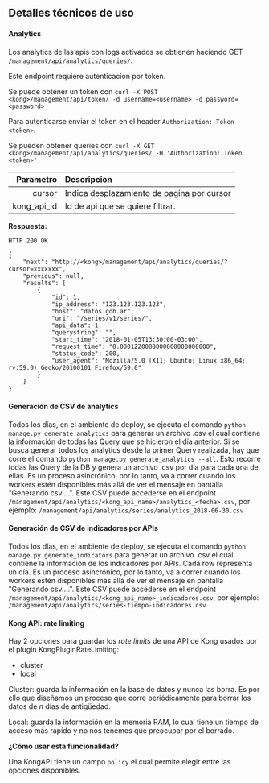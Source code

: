 ## Detalles técnicos de uso


#### Analytics

Los analytics de las apis con logs activados se obtienen haciendo GET `/management/api/analytics/queries/`.

Este endpoint requiere autenticacion por token.

Se puede obtener un token con `curl -X POST <kong>/management/api/token/ -d username=<username> -d password=<password>`

Para autenticarse enviar el token en el header `Authorization: Token <token>`.

Se pueden obtener queries con `curl -X GET <kong>/management/api/analytics/queries/ -H 'Authorization: Token <token>'
`


| Parametro   | Descripcion                                                     |
| -----------:|:--------------------------------------------------------------- |
| cursor      | Indica desplazamiento de pagina por cursor                      |
| kong_api_id | Id de api que se quiere filtrar.                                |


**Respuesta:**
```
HTTP 200 OK
```
```
{
    "next": "http://<kong>/management/api/analytics/queries/?cursor=xxxxxxx",
    "previous": null,
    "results": [
        {
            "id": 1,
            "ip_address": "123.123.123.123",
            "host": "datos.gob.ar",
            "uri": "/series/v1/series/",
            "api_data": 1,
            "querystring": "",
            "start_time": "2018-01-05T13:30:00-03:00",
            "request_time": "0.0001220000000000000000000",
            "status_code": 200,
            "user_agent": "Mozilla/5.0 (X11; Ubuntu; Linux x86_64; rv:59.0) Gecko/20100101 Firefox/59.0"
        }
    ]
}
```

#### Generación de CSV de analytics

Todos los días, en el ambiente de deploy, se ejecuta el comando `python manage.py generate_analytics` para generar un archivo .csv el cual contiene la información de todas las Query que se hicieron el día anterior. Si se busca generar todos los analytics desde la primer Query realizada, hay que corre el comando `python manage.py generate_analytics --all`. Esto recorre todas las Query de la DB y genera un archivo .csv por día para cada una de ellas. Es un proceso asincrónico, por lo tanto, va a correr cuando los workers estén disponibles más allá de ver el mensaje en pantalla "Generando csv....". Este CSV puede accederse en el endpoint `/management/api/analytics/<kong_api_name>/analytics_<fecha>.csv`, por ejemplo: `/management/api/analytics/series/analytics_2018-06-30.csv`


#### Generación de CSV de indicadores por APIs

Todos los días, en el ambiente de deploy, se ejecuta el comando `python manage.py generate_indicators` para generar un archivo .csv el cual contiene la información de los indicadores por APIs. Cada row representa un día. Es un proceso asincrónico, por lo tanto, va a correr cuando los workers estén disponibles más allá de ver el mensaje en pantalla "Generando csv....". Este CSV puede accederse en el endpoint `/management/api/analytics/<kong_api_name>_indicadores.csv`, por ejemplo: `/management/api/analytics/series-tiempo-indicadores.csv`


#### Kong API: rate limiting

Hay 2 opciones para guardar los _rate limits_ de una API de Kong usados por el plugin KongPluginRateLimiting:
- cluster
- local

Cluster: guarda la información en la base de datos y nunca las borra. Es por ello que diseñamos un proceso que corre periódicamente para borrar los datos de _n_ días de antigüedad.

Local: guarda la información en la memoria RAM, lo cual tiene un tiempo de acceso más rápido y no nos tenemos que preocupar por el borrado.

**¿Cómo usar esta funcionalidad?**

Una KongAPI tiene un campo `policy` el cual permite elegir entre las opciones disponibles.